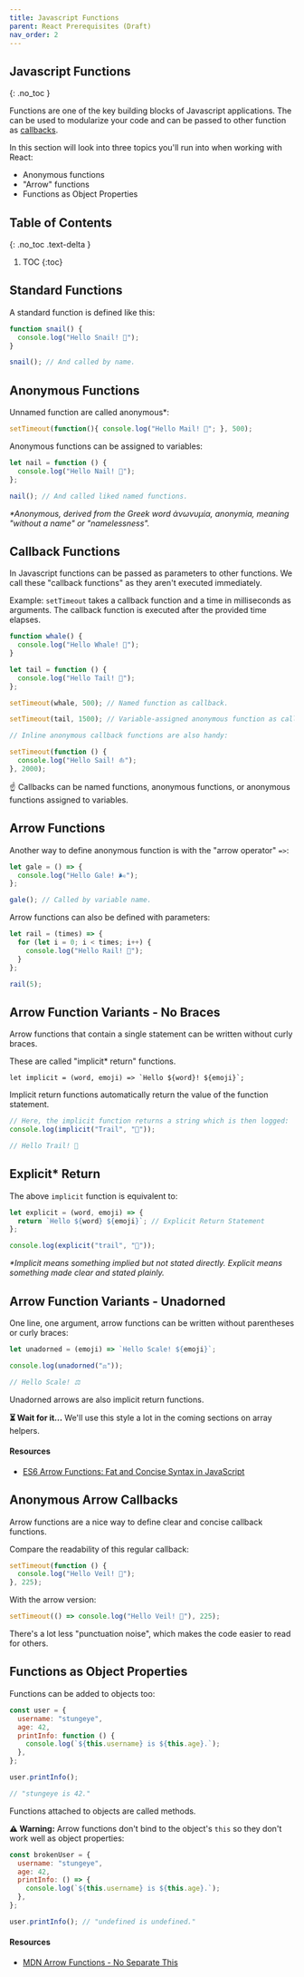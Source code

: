 ```yaml
---
title: Javascript Functions
parent: React Prerequisites (Draft)
nav_order: 2
---
```


<!--prettier-ignore-start-->
## Javascript Functions
{: .no_toc }

Functions are one of the key building blocks of Javascript applications. The can be used to modularize your code and can be passed to other function as [callbacks](https://developer.mozilla.org/en-US/docs/Glossary/Callback_function).

In this section will look into three topics you'll run into when working with React:

* Anonymous functions 
* "Arrow" functions
* Functions as Object Properties

## Table of Contents
{: .no_toc .text-delta }  

1. TOC
{:toc}

<!--prettier-ignore-end-->

## Standard Functions

A standard function is defined like this:

```javascript
function snail() {
  console.log("Hello Snail! 🐌");
}

snail(); // And called by name.
```

## Anonymous Functions

Unnamed function are called anonymous\*:

```javascript
setTimeout(function(){ console.log("Hello Mail! 📨"; }, 500);
```

Anonymous functions can be assigned to variables:

```javascript
let nail = function () {
  console.log("Hello Nail! 💅");
};

nail(); // And called liked named functions.
```

_\*Anonymous, derived from the Greek word ἀνωνυμία, anonymia, meaning "without a name" or "namelessness"._

## Callback Functions

In Javascript functions can be passed as parameters to other functions. We call these "callback functions" as they aren't executed immediately.

Example: `setTimeout` takes a callback function and a time in milliseconds as arguments. The callback function is executed after the provided time elapses.

```javascript
function whale() {
  console.log("Hello Whale! 🐋");
}

let tail = function () {
  console.log("Hello Tail! 🦨");
};

setTimeout(whale, 500); // Named function as callback.

setTimeout(tail, 1500); // Variable-assigned anonymous function as callback.

// Inline anonymous callback functions are also handy:

setTimeout(function () {
  console.log("Hello Sail! ⛵");
}, 2000);
```

☝️ Callbacks can be named functions, anonymous functions, or anonymous functions assigned to variables.

## Arrow Functions

Another way to define anonymous function is with the "arrow operator" `=>`:

```javascript
let gale = () => {
  console.log("Hello Gale! 🌬️");
};

gale(); // Called by variable name.
```

Arrow functions can also be defined with parameters:

```javascript
let rail = (times) => {
  for (let i = 0; i < times; i++) {
    console.log("Hello Rail! 🚊");
  }
};

rail(5);
```

## Arrow Function Variants - No Braces

Arrow functions that contain a single statement can be written without curly braces.

These are called "implicit\* return" functions.

````let implicit = (word, emoji) => `Hello ${word}! ${emoji}`;````

Implicit return functions automatically return the value of the function statement.

```javascript
// Here, the implicit function returns a string which is then logged:
console.log(implicit("Trail", "🌠"));

// Hello Trail! 🌠
```

## Explicit\* Return

The above `implicit` function is equivalent to:

```javascript
let explicit = (word, emoji) => {
  return `Hello ${word} ${emoji}`; // Explicit Return Statement
};

console.log(explicit("trail", "🌠"));
```

_\*Implicit means something implied but not stated directly. Explicit means something made clear and stated plainly._

## Arrow Function Variants - Unadorned

One line, one argument, arrow functions can be written without parentheses or curly braces:

```javascript
let unadorned = (emoji) => `Hello Scale! ${emoji}`;

console.log(unadorned("⚖️"));

// Hello Scale! ⚖️
```

Unadorned arrows are also implicit return functions.

**⏳ Wait for it...** We'll use this style a lot in the coming sections on array helpers.

#### Resources

- [ES6 Arrow Functions: Fat and Concise Syntax in JavaScript](https://www.sitepoint.com/es6-arrow-functions-new-fat-concise-syntax-javascript/)

## Anonymous Arrow Callbacks

Arrow functions are a nice way to define clear and concise callback functions.

Compare the readability of this regular callback:

```javascript
setTimeout(function () {
  console.log("Hello Veil! 👰");
}, 225);
```

With the arrow version:

```javascript
setTimeout(() => console.log("Hello Veil! 👰"), 225);
```

There's a lot less "punctuation noise", which makes the code easier to read for others.

## Functions as Object Properties

Functions can be added to objects too:

```javascript
const user = {
  username: "stungeye",
  age: 42,
  printInfo: function () {
    console.log(`${this.username} is ${this.age}.`);
  },
};

user.printInfo();

// "stungeye is 42."
```

Functions attached to objects are called methods.

**⚠️ Warning:** Arrow functions don't bind to the object's `this` so they don't work well as object properties:

```javascript
const brokenUser = {
  username: "stungeye",
  age: 42,
  printInfo: () => {
    console.log(`${this.username} is ${this.age}.`);
  },
};

user.printInfo(); // "undefined is undefined."
```

#### Resources

- [MDN Arrow Functions - No Separate This](https://developer.mozilla.org/en-US/docs/Web/JavaScript/Reference/Functions/Arrow_functions#No_separate_this)
